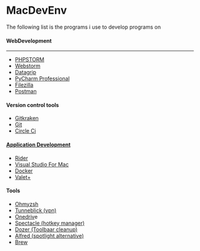 # MacDevEnv
<p>The following list is the programs i use to develop programs on</p>

<h4>WebDevelopment</h4>
<hr />
<ul>
<li><a href="https://www.jetbrains.com/phpstorm/">PHPSTORM</a></li>
<li><a href="https://www.jetbrains.com/webstorm/">Webstorm</a></li>
<li><a href="https://www.jetbrains.com/datagrip/">Datagrip</a></li>
<li><a href="https://www.jetbrains.com/pycharm/">PyCharm Professional</a></li>
<li><a href="https://filezilla-project.org/">Filezilla</a></li>
<li><a href="https://www.postman.com/">Postman</a></li>
</ul>

<h4>Version control tools</h4>
<ul>
<li><a href="https://www.gitkraken.com/">Gitkraken</a></li>
<li><a href="https://git-scm.com/">Git</a></li>
<li><a href="https://circleci.com/">Circle Ci</li>
</ul>

<h4>Application Development</h4>
<ul>
<li><a href="https://www.jetbrains.com/rider/">Rider</a></li>
<li><a href="https://visualstudio.microsoft.com/vs/mac/">Visual Studio For Mac</a></li>
<li><a href="https://docs.docker.com/docker-for-mac/">Docker</a></li>
<li><a href="https://github.com/weprovide/valet-plus">Valet+</a></li>
</ul>

<h4>Tools</h4>
<ul>
<li><a href="https://github.com/ohmyzsh/ohmyzsh">Ohmyzsh</a></li>
<li><a href="https://tunnelblick.net/">Tunneblick (vpn)</a></li>
<li><a href="https://apps.apple.com/nl/app/onedrive/id823766827?mt=12">Onedriv</a>e</li>
<li><a href="https://www.spectacleapp.com/">Spectacle (hotkey manager)</a></li>
<li><a href="https://github.com/Mortennn/Dozer">Dozer (Toolbaar cleanup)</a></li>
<li><a href="https://www.alfredapp.com/">Alfred (spotlight alternative)</a></li>
<li><a href="https://brew.sh/index_nl">Brew</a></li>
</ul>
